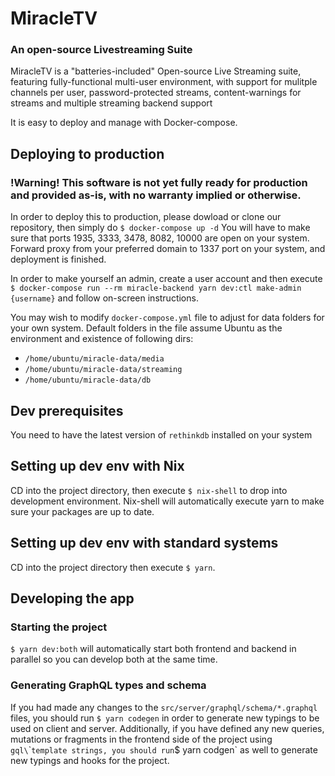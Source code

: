 # MiracleTV

### An open-source Livestreaming Suite

MiracleTV is a "batteries-included" Open-source Live Streaming suite, featuring fully-functional multi-user environment, with support for mulitple channels per user, password-protected streams, content-warnings for streams and multiple streaming backend support

It is easy to deploy and manage with Docker-compose.

## Deploying to production

### !Warning! This software is not yet fully ready for production and provided as-is, with no warranty implied or otherwise.

In order to deploy this to production, please dowload or clone our repository, then simply do `$ docker-compose up -d`
You will have to make sure that ports 1935, 3333, 3478, 8082, 10000 are open on your system.
Forward proxy from your preferred domain to 1337 port on your system, and deployment is finished.

In order to make yourself an admin, create a user account and then execute `$ docker-compose run --rm miracle-backend yarn dev:ctl make-admin {username}` and follow on-screen instructions.

You may wish to modify `docker-compose.yml` file to adjust for data folders for your own system. Default folders in the file assume Ubuntu as the environment and existence of following dirs:

- `/home/ubuntu/miracle-data/media`
- `/home/ubuntu/miracle-data/streaming`
- `/home/ubuntu/miracle-data/db`

## Dev prerequisites

You need to have the latest version of `rethinkdb` installed on your system

## Setting up dev env with Nix

CD into the project directory, then execute `$ nix-shell` to drop into development environment.
Nix-shell will automatically execute yarn to make sure your packages are up to date.

## Setting up dev env with standard systems

CD into the project directory then execute `$ yarn`.

## Developing the app

### Starting the project

`$ yarn dev:both` will automatically start both frontend and backend in parallel so you can develop both at the same time.

### Generating GraphQL types and schema

If you had made any changes to the `src/server/graphql/schema/*.graphql` files, you should run `$ yarn codegen` in order to generate new typings to be used on client and server.
Additionally, if you have defined any new queries, mutations or fragments in the frontend side of the project using `gql\`\``template strings, you should run`$ yarn codgen` as well to generate new typings and hooks for the project.

